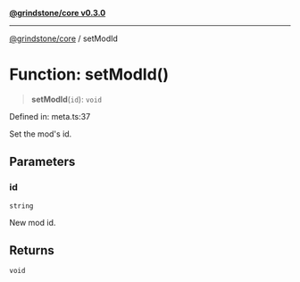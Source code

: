 [**@grindstone/core v0.3.0**](../README.md)

***

[@grindstone/core](../globals.md) / setModId

# Function: setModId()

> **setModId**(`id`): `void`

Defined in: meta.ts:37

Set the mod's id.

## Parameters

### id

`string`

New mod id.

## Returns

`void`
